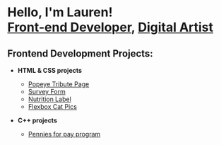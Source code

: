 <h1>Hello, I'm Lauren! <br/><a href="https://github.com/Lauren-Barrette">Front-end Developer</a>, <a href="https://laurenbarrette.my.canva.site/">Digital Artist</a> </h1>

<h2> Frontend Development Projects:</h2>

- <b>HTML & CSS projects</b>
  - [Popeye Tribute Page](https://github.com/Lauren-Barrette/PopeyeTrubitePage)
  - [Survey Form](https://github.com/Lauren-Barrette/Survey-Form)
  - [Nutrition Label](https://github.com/Lauren-Barrette/Nutrition-Label)
  - [Flexbox Cat Pics](https://github.com/Lauren-Barrette/Flexbox-Cat-Images)

- <b>C++ projects</b>
  - [Pennies for pay program](https://github.com/Lauren-Barrette/Pennies-for-pay-program/tree/main)






